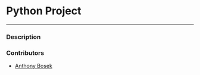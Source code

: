 # Python Project

---

### Description

### Contributors

- [Anthony Bosek](anthony-bosek.vercel.app)
